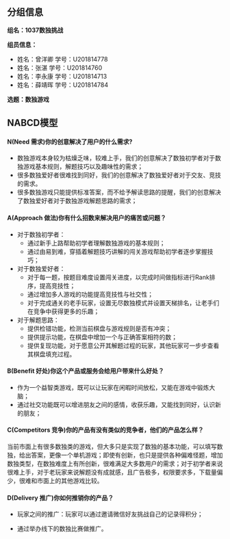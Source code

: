 ## 分组信息

**组名：1037数独挑战**

**组员信息：**

- 姓名：曾洋卿   学号：U201814778
- 姓名：张湛     学号：U201814760
- 姓名：李永康   学号：U201814713
- 姓名：薛靖晖   学号：U201814784

**选题：数独游戏**

## NABCD模型

#### N(Need 需求)你的创意解决了用户的什么需求?

- 数独游戏本身较为枯燥乏味，较难上手，我们的创意解决了数独初学者对于数独游戏基本规则，解题技巧以及趣味性的需求；
- 很多数独爱好者很难找到同好，我们的创意解决了数独爱好者对于交友、竞技的需求。
- 很多数独游戏只能提供标准答案，而不给予解读思路的提醒，我们的创意解决了数独爱好者对于数独游戏解题思路的需求；

#### A(Approach 做法)你有什么招数来解决用户的痛苦或问题？

- 对于数独初学者：
  - 通过新手上路帮助初学者理解数独游戏的基本规则；
  - 通过由易到难，穿插着解题技巧讲解的闯关游戏帮助初学者逐步掌握技巧；
- 对于数独爱好者：
  - 对于每一题，按题目难度设置闯关进度，以完成时间做指标进行Rank排序，提高竞技性；
  - 通过增加多人游戏的功能提高竞技性与社交性；
  - 对于完成通关的老手玩家，设置无尽数独模式并设置天梯排名，让老手们在竞争中获得更多的乐趣；
- 对于解题思路：
  - 提供检错功能，检测当前棋盘与游戏规则是否有冲突；
  - 提供提示功能，在棋盘中增加一个与正确答案相符的数；
  - 提供复现功能，对于愿意公开其解题过程的玩家，其他玩家可一步步查看其棋盘填充过程。

#### B(Benefit 好处)你这个产品或服务会给用户带来什么好处？

- 作为一个益智类游戏，既可以让玩家在闲暇时间放松，又能在游戏中锻炼大脑；
- 通过社交功能既可以增进朋友之间的感情，收获乐趣，又能找到同好，认识新的朋友；

#### C(Competitors 竞争)你的产品有没有类似的竞争者，他们的产品怎么样？

当前市面上有很多数独类的游戏，但大多只是实现了数独的基本功能，可以填写数独，给出答案，更像一个单机游戏；即使有创新，也只是提供各种偏难怪题，增加数独类型，在数独难度上有所创新，很难满足大多数用户的需求；对于初学者来说很难上手，对于老玩家来说解题没有成就感，且广告极多，权限要求多，下载量偏少，很难和市面上的其他游戏比较。

#### D(Delivery 推广)你如何推销你的产品？

- 玩家之间的推广：玩家可以通过邀请微信好友挑战自己的记录得积分；

- 通过举办线下的数独比赛做推广。

